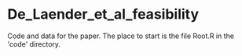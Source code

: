 # De_Laender_et_al_feasibility
Code and data for the paper. 
The place to start is the file Root.R in the 'code' directory. 
